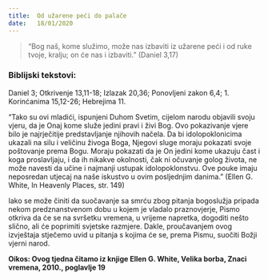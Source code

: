 ```yaml
---
title:  Od užarene peći do palače
date:   18/01/2020
---
```


> <p></p>
> “Bog naš, kome služimo, može nas izbaviti iz užarene peći i od ruke tvoje, kralju; on će nas i izbaviti.” (Daniel 3,17)

### Biblijski tekstovi:
Daniel 3; Otkrivenje 13,11-18; Izlazak 20,36; Ponovljeni zakon 6,4; 1. Korinćanima 15,12-26; Hebrejima 11.

“Tako  su ovi mladići, ispunjeni Duhom Svetim, cijelom narodu objavili svoju vjeru, da je Onaj kome služe jedini pravi i živi Bog. Ovo pokazivanje vjere bilo je najrječitije predstavljanje njihovih načela. Da bi idolopoklonicima ukazali na silu i veličinu živoga Boga, Njegovi sluge moraju pokazati svoje poštovanje prema Bogu. Moraju pokazati da je On jedini kome ukazuju čast i koga proslavljaju, i da ih nikakve okolnosti, čak ni očuvanje golog života, ne može navesti da učine i najmanji ustupak idolopoklonstvu. Ove pouke imaju neposredan utjecaj na naše iskustvo u ovim posljednjim danima.” (Ellen G. White, In Heavenly Places, str. 149)

Iako se može činiti da suočavanje sa smrću zbog pitanja bogoslužja pripada nekom predznanstvenom dobu u kojem je vladalo praznovjerje, Pismo otkriva da će se na svršetku vremena, u vrijeme napretka, dogoditi nešto slično, ali će poprimiti svjetske razmjere. Dakle, proučavanjem ovog izvještaja stječemo uvid u pitanja s kojima će se, prema Pismu, suočiti Božji vjerni narod.

**Oikos: Ovog tjedna čitamo iz knjige Ellen G. White, Velika borba, Znaci vremena, 2010., poglavlje 19**
